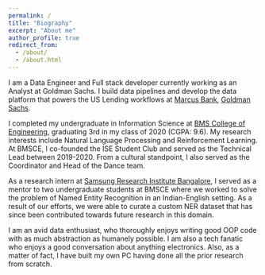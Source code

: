 ```yaml
---
permalink: /
title: "Biography"
excerpt: "About me"
author_profile: true
redirect_from: 
  - /about/
  - /about.html
---
```


I am a Data Engineer and Full stack developer currently working as an Analyst at Goldman Sachs. I build data pipelines and develop the data platform that powers the US Lending workflows at <a href="https://www.marcus.com/us/en" target="_blank">Marcus Bank</a>, <a href="https://www.goldmansachs.com/" target="_blank">Goldman Sachs</a>.

I completed my undergraduate in Information Science at <a href="https://www.bmsce.ac.in/" target="_blank">BMS College of Engineering</a>, graduating 3rd in my class of 2020 (CGPA: 9.6). My research interests include Natural Language Processing and Reinforcement Learning. At BMSCE, I co-founded the ISE Student Club and served as the Technical Lead between 2019-2020. From a cultural standpoint, I also served as the Coordinator and Head of the Dance team.

As a research intern at <a href="https://research.samsung.com/sri-b" target="_blank">Samsung Research Institute Bangalore</a>, I served as a mentor to two undergraduate students at BMSCE where we worked to solve the problem of Named Entity Recognition in an Indian-English setting. As a result of our efforts, we were able to curate a custom NER dataset that has since been contributed towards future research in this domain.

I am an avid data enthusiast, who thoroughly enjoys writing good OOP code with as much abstraction as humanely possible. I am also a tech fanatic who enjoys a good conversation about anything electronics. Also, as a matter of fact, I have built my own PC having done all the prior research from scratch.
